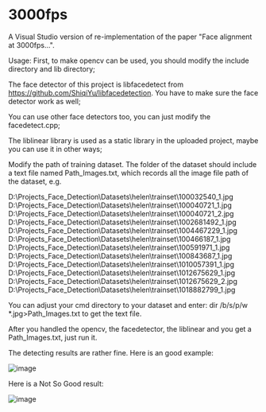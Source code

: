 # 3000fps
A Visual Studio version of re-implementation of the paper "Face alignment at 3000fps...".

Usage: 
First, to make opencv can be used, you should modify the include directory and lib directory;

The face detector of this project is libfacedetect from https://github.com/ShiqiYu/libfacedetection. You have to make sure the face detector work as well;

You can use other face detectors too, you can just modify the facedetect.cpp;

The liblinear library is used as a static library in the uploaded project, maybe you can use it in other ways;
 
Modify the path of training dataset. The folder of the dataset should include a text file named Path_Images.txt, which records all the image file path of the dataset, e.g.

D:\Projects_Face_Detection\Datasets\helen\trainset\100032540_1.jpg D:\Projects_Face_Detection\Datasets\helen\trainset\100040721_1.jpg D:\Projects_Face_Detection\Datasets\helen\trainset\100040721_2.jpg D:\Projects_Face_Detection\Datasets\helen\trainset\1002681492_1.jpg D:\Projects_Face_Detection\Datasets\helen\trainset\1004467229_1.jpg D:\Projects_Face_Detection\Datasets\helen\trainset\100466187_1.jpg D:\Projects_Face_Detection\Datasets\helen\trainset\100591971_1.jpg D:\Projects_Face_Detection\Datasets\helen\trainset\100843687_1.jpg D:\Projects_Face_Detection\Datasets\helen\trainset\1010057391_1.jpg D:\Projects_Face_Detection\Datasets\helen\trainset\1012675629_1.jpg D:\Projects_Face_Detection\Datasets\helen\trainset\1012675629_2.jpg D:\Projects_Face_Detection\Datasets\helen\trainset\1018882799_1.jpg

You can adjust your cmd directory to your dataset and enter: dir /b/s/p/w *.jpg>Path_Images.txt to get the text file.

After you handled the opencv, the facedetector, the liblinear and you get a Path_Images.txt, just run it.

The detecting results are rather fine. Here is an good example:

![image](https://github.com/ZouLG/3000fps/Good.jpg)

Here is a Not So Good result:

![image](https://github.com/ZouLG/3000fps/NotSoGood.jpg)

